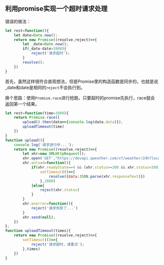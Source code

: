 ## 利用promise实现一个超时请求处理

错误的做法：

```js
let rest=function(){
	let date=Date.now();
	return new Promise((resolve,reject)=>{
		let _date=Date.now();
		if(_date-date>2000){
			reject('请求超时');
		}
		resolve();
	})
}

```

首先，虽然这样很符合直观想法，但是Promise里的构造函数是同步的，也就是说_date和date是相同的`reject`不会执行到。

换个思路：使用`Promise.race`进行抢跑，只要超时的promise先执行，race就会返回第一个结果。

```js
let rest=function(time=1000){
	return Promise.race([
		upload().then(data=>{console.log(data.data)}),
		uploadTimeout(time)
	])
}
function upload(){
	console.log('请求进行中...');
	return new Promise((resolve,reject)=>{
		let xhr=new XMLHttpRequest();
		xhr.open('GET',"https://devapi.qweather.com/v7/weather/24h?location=这里是纬度和经度英文逗号分搁&key=这里是百度地图的key");
		xhr.onload=function(){
			if(xhr.readyState==4 && (xhr.status>=200 && xhr.status<300)){
				setTimeout(()=>{
					resolve({data:JSON.parse(xhr.responseText)})
				},2000)
			}else{
				reject(xhr.status)
			}
		}
		xhr.onerror=function(){
			reject('请求失败了...')
		}
		xhr.send(null);
	})
};
function uploadTimeout(times){
	return new Promise((resolve,reject)=>{
		setTimeout(()=>{
			reject('请求超时，请重试');
		},times)
	})
}
```

